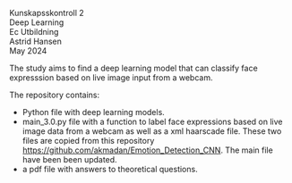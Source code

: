 Kunskapsskontroll 2 <br>
Deep Learning <br>
Ec Utbildning <br>
Astrid Hansen <br>
May 2024 <br>

The study aims to find a deep learning model that can classify face expresssion based on live image input from a webcam.  

The repository contains: <br>
- Python file with deep learning models. <br>
- main_3.0.py file with a function to label face expressions based on live image data from a webcam as well as a xml haarscade file. These two files are copied from this repository https://github.com/akmadan/Emotion_Detection_CNN. The main file have been been updated. <br>
- a pdf file with answers to theoretical questions.




